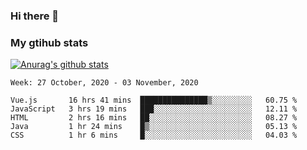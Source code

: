 ### Hi there 👋

### My gtihub stats

[![Anurag's github stats](https://github-readme-stats.vercel.app/api?username=gaozhidong)](https://github.com/gaozhidong/github-readme-stats)

<!--START_SECTION:waka-->
```text
Week: 27 October, 2020 - 03 November, 2020

Vue.js       16 hrs 41 mins  ███████████████▒░░░░░░░░░   60.75 % 
JavaScript   3 hrs 19 mins   ███░░░░░░░░░░░░░░░░░░░░░░   12.11 % 
HTML         2 hrs 16 mins   ██░░░░░░░░░░░░░░░░░░░░░░░   08.27 % 
Java         1 hr 24 mins    █▒░░░░░░░░░░░░░░░░░░░░░░░   05.13 % 
CSS          1 hr 6 mins     █░░░░░░░░░░░░░░░░░░░░░░░░   04.03 % 
```
<!--END_SECTION:waka-->